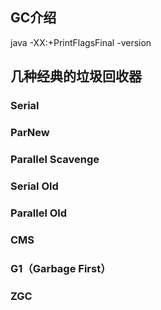 ## GC介绍

java -XX:+PrintFlagsFinal -version


## 几种经典的垃圾回收器


### Serial

### ParNew


### Parallel Scavenge

### Serial Old

### Parallel Old

### CMS

### G1（Garbage First）

### ZGC

